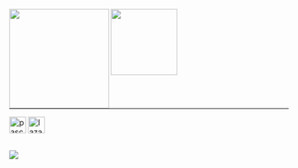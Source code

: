 <img align="left" src="https://github-readme-stats.vercel.app/api?username=biot2&theme=github_dark&show_icons=true&hide_title=false&hide_border=true" height=180><img align="left" src="https://github-readme-stats.vercel.app/api/top-langs/?username=biot2&langs_count=4&theme=github_dark&hide_title=false&hide_border=true" height=120>


 <div style="display: inline_block"/>
<hr width=100%>

<!--code-->
<img align="center" alt="pascal-delphi" height="30" width="30" src="https://d2ohlsp9gwqc7h.cloudfront.net/images/rad-studio/rad-12/Delphi_12_256x2561x.webp">
<img align="center" alt="lazarus" height="30" width="30" src="https://wiki.freepascal.org/images/f/fd/Lazarus-icons-lpr-proposal-bpsoftware.png">


<br>
</br>

![](https://komarev.com/ghpvc/?username=biot2&style=flat-square)
<!--
**biot2/biot2** is a ✨ _special_ ✨ repository because its `README.md` (this file) appears on your GitHub profile.

Here are some ideas to get you started:

- 🔭 I’m currently working on ...
- 🌱 I’m currently learning ...
- 👯 I’m looking to collaborate on ...
- 🤔 I’m looking for help with ...
- 💬 Ask me about ...
- 📫 How to reach me: ...
- 😄 Pronouns: ...
- ⚡ Fun fact: ...
-->
